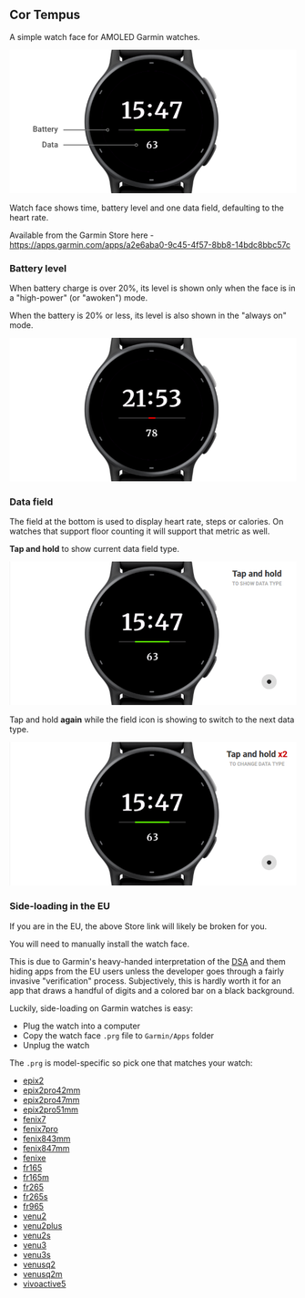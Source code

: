 ## Cor Tempus

A simple watch face for AMOLED Garmin watches.

![Cor Tempus Screenshot](img/cor-tempus-1-high-power.png)

Watch face shows time, battery level and one data field, defaulting to the heart rate.

Available from the Garmin Store here - https://apps.garmin.com/apps/a2e6aba0-9c45-4f57-8bb8-14bdc8bbc57c

### Battery level

When battery charge is over 20%, its level is shown only when the face is in a "high-power" (or "awoken") mode.

When the battery is 20% or less, its level is also shown in the "always on" mode.

![Cor Tempus, Low Battery](img/cor-tempus-2-low-battery.png)

### Data field

The field at the bottom is used to display heart rate, steps or calories. On watches that support floor counting
it will support that metric as well.

**Tap and hold** to show current data field type.

![Cor Tempus, Show Data Type](img/cor-tempus-3-tap-n-hold.gif)

Tap and hold **again** while the field icon is showing to switch to the next data type.

![Cor Tempus, Show Data Type](img/cor-tempus-4-tap-n-hold-2x.gif)

### Side-loading in the EU

If you are in the EU, the above Store link will likely be broken for you.

You will need to manually install the watch face.

This is due to Garmin's heavy-handed interpretation of the [DSA](https://en.wikipedia.org/wiki/Digital_Services_Act)
and them hiding apps from the EU users unless the developer goes through a fairly invasive "verification" process.
Subjectively, this is hardly worth it for an app that draws a handful of digits and a colored bar on a black background.

Luckily, side-loading on Garmin watches is easy:

* Plug the watch into a computer
* Copy the watch face `.prg` file to `Garmin/Apps` folder
* Unplug the watch

The `.prg` is model-specific so pick one that matches your watch:

* [epix2](prg/2.0/006-B3944-00/Cor%20Tempus%202.0.prg)
* [epix2pro42mm](prg/2.0/006-B4312-00/Cor%20Tempus%202.0.prg)
* [epix2pro47mm](prg/2.0/006-B4313-00/Cor%20Tempus%202.0.prg)
* [epix2pro51mm](prg/2.0/006-B4314-00/Cor%20Tempus%202.0.prg)
* [fenix7](prg/2.0/006-B3906-00/Cor%20Tempus%202.0.prg)
* [fenix7pro](prg/2.0/006-B4375-00/Cor%20Tempus%202.0.prg)
* [fenix843mm](prg/2.0/006-B4534-00/Cor%20Tempus%202.0.prg)
* [fenix847mm](prg/2.0/006-B4775-00/Cor%20Tempus%202.0.prg)
* [fenixe](prg/2.0/006-B4666-00/Cor%20Tempus%202.0.prg)
* [fr165](prg/2.0/006-B4432-00/Cor%20Tempus%202.0.prg)
* [fr165m](prg/2.0/006-B4433-00/Cor%20Tempus%202.0.prg)
* [fr265](prg/2.0/006-B4257-00/Cor%20Tempus%202.0.prg)
* [fr265s](prg/2.0/006-B4258-00/Cor%20Tempus%202.0.prg)
* [fr965](prg/2.0/006-B4315-00/Cor%20Tempus%202.0.prg)
* [venu2](prg/2.0/006-B3703-00/Cor%20Tempus%202.0.prg)
* [venu2plus](prg/2.0/006-B3851-00/Cor%20Tempus%202.0.prg)
* [venu2s](prg/2.0/006-B3704-00/Cor%20Tempus%202.0.prg)
* [venu3](prg/2.0/006-B4260-00/Cor%20Tempus%202.0.prg)
* [venu3s](prg/2.0/006-B4261-00/Cor%20Tempus%202.0.prg)
* [venusq2](prg/2.0/006-B4115-00/Cor%20Tempus%202.0.prg)
* [venusq2m](prg/2.0/006-B4116-00/Cor%20Tempus%202.0.prg)
* [vivoactive5](prg/2.0/006-B4426-00/Cor%20Tempus%202.0.prg)
